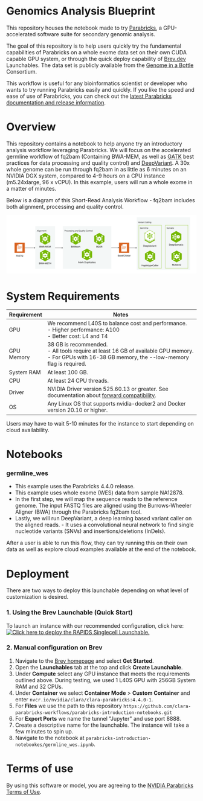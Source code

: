 # Genomics Analysis Blueprint

This repository houses the notebook made to try [Parabricks](https://docs.nvidia.com/clara/parabricks/latest/index.html), a GPU-accelerated software suite for secondary genomic analysis.

The goal of this repository is to help users quickly try the fundamental capabilities of Parabricks on a whole exome data set on their own CUDA capable GPU system, or through the quick deploy capability of [Brev.dev](https://developer.nvidia.com/brev) Launchables. The data set is publicly available from the [Genome in a Bottle](https://www.nist.gov/programs-projects/genome-bottle) Consortium.

This workflow is useful for any bioinformatics scientist or developer who wants to try running Parabricks easily and quickly. If you like the speed and ease of use of Parabricks, you can check out the [latest Parabricks documentation and release information](https://docs.nvidia.com/clara/parabricks/latest/index.html).

# Overview
This repository contains a notebook to help anyone try an introductory analysis workflow leveraging Parabricks. We will focus on the accelerated germline workflow of fq2bam (Containing BWA-MEM, as well as [GATK](https://gatk.broadinstitute.org/) best practices for data processing and quality control) and [DeepVariant](https://github.com/google/deepvariant). A 30x whole genome can be run through fq2bam in as little as 6 minutes on an NVIDIA DGX system, compared to 4-9 hours on a CPU instance (m5.24xlarge, 96 x vCPU). In this example, users will run a whole exome in a matter of minutes.

Below is a diagram of this Short-Read Analysis Workflow - fq2bam includes both alignment, processing and quality control.

![layout architecture](./images/pbworkflow.png)


# System Requirements


| Requirement | Notes |
| -------- | ------- |
| GPU  | We recommend L40S to balance cost and performance.  <br> - Higher performance: A100 <br> - Better cost: L4 and T4 <br>|
| GPU Memory | 38 GB is recommended. <br> - All tools require at least 16 GB of available GPU memory. <br> - For GPUs with 16-38 GB memory, the --low-memory flag is required. |
| System RAM | At least 100 GB. |
| CPU | At least 24 CPU threads. |
| Driver | NVIDIA Driver version 525.60.13 or greater. See documentation about [forward compatibility](https://docs.nvidia.com/deploy/cuda-compatibility/#forward-compatibility). |
| OS | Any Linux OS that supports nvidia-docker2 and Docker version 20.10 or higher. |

Users may have to wait 5-10 minutes for the instance to start depending on cloud availability. 

# Notebooks

### **germline_wes**

- This example uses the Parabricks 4.4.0 release.
- This example uses whole exome (WES) data from sample NA12878. 
- In the first step, we will map the sequence reads to the reference genome. The input FASTQ files are aligned using the Burrows-Wheeler Aligner (BWA) through the Parabricks fq2bam tool. 
- Lastly, we will run DeepVariant, a deep learning based variant caller on the aligned reads. - It uses a convolutional neural network to find single nucleotide variants (SNVs) and insertions/deletions (InDels).

After a user is able to run this flow, they can try running this on their own data as well as explore cloud examples available at the end of the notebook.

# Deployment 

There are two ways to deploy this launchable depending on what level of customization is desired. 

### 1. Using the Brev Launchable (Quick Start)

To launch an instance with our recommended configuration, click here: [![ Click here to deploy the RAPIDS Singlecell Launchable.](https://brev-assets.s3.us-west-1.amazonaws.com/nv-lb-dark.svg)](https://nvda.ws/3QO1WeH)  

### 2. Manual configuration on Brev 

1. Navigate to the [Brev homepage](https://developer.nvidia.com/brev) and select **Get Started**. 
2. Open the **Launchables** tab at the top and click **Create Launchable**. 
3. Under **Compute** select any GPU instance that meets the requirements outlined above. During testing, we used 1 L40S GPU with 256GB System RAM and 32 CPUs.
4. Under **Container** we select **Container Mode** > **Custom Container** and enter `nvcr.io/nvidia/clara/clara-parabricks:4.4.0-1`. 
5. For **Files** we use the path to this repository `https://github.com/clara-parabricks-workflows/parabricks-introduction-notebooks.git`
6. For **Export Ports** we name the tunnel "Jupyter" and use port 8888. 
7. Create a descriptive name for the launchable. The instance will take a few minutes to spin up. 
8. Navigate to the notebook at `parabricks-introduction-notebookes/germline_wes.ipynb`. 

# Terms of use
By using this software or model, you are agreeing to the [NVIDIA Parabricks Terms of Use](https://docs.nvidia.com/clara/parabricks/latest/documentation/eula.html).
